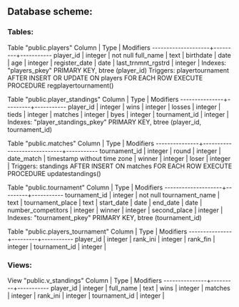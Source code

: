 ## Database scheme:
### Tables:
Table "public.players"
       Column       |  Type   | Modifiers 
--------------------+---------+-----------
 player_id          | integer | not null
 full_name          | text    | 
 birthdate          | date    | 
 age                | integer | 
 register_date      | date    | 
 last_trnmnt_rgstrd | integer | 
Indexes:
    "players_pkey" PRIMARY KEY, btree (player_id)
Triggers:
    playertournament AFTER INSERT OR UPDATE ON players FOR EACH ROW EXECUTE PROCEDURE regplayertournament()

Table "public.player_standings"
    Column     |  Type   | Modifiers 
---------------+---------+-----------
 player_id     | integer | 
 wins          | integer | 
 losses        | integer | 
 tieds         | integer | 
 matches       | integer | 
 byes          | integer | 
 tournament_id | integer | 
 Indexes:
    "player_standings_pkey" PRIMARY KEY, btree (player_id, tournament_id)

Table "public.matches"
    Column     |            Type             | Modifiers 
---------------+-----------------------------+-----------
 tournament_id | integer                     | 
 round         | integer                     | 
 date_match    | timestamp without time zone | 
 winner        | integer                     | 
 loser         | integer                     | 
Triggers:
    standings AFTER INSERT ON matches FOR EACH ROW EXECUTE PROCEDURE updatestandings()

Table "public.tournament"
       Column       |  Type   | Modifiers 
--------------------+---------+-----------
 tournament_id      | integer | not null
 tournament_name    | text    | 
 tournament_place   | text    | 
 start_date         | date    | 
 end_date           | date    | 
 number_competitors | integer | 
 winner             | integer | 
 second_place       | integer | 
Indexes:
    "tournament_pkey" PRIMARY KEY, btree (tournament_id)

Table "public.players_tournament"
    Column     |  Type   | Modifiers 
---------------+---------+-----------
 player_id     | integer | 
 rank_ini      | integer | 
 rank_fin      | integer | 
 tournament_id | integer | 

### Views:
View "public.v_standings"
    Column     |  Type   | Modifiers 
---------------+---------+-----------
 player_id     | integer | 
 full_name     | text    | 
 wins          | integer | 
 matches       | integer | 
 rank_ini      | integer | 
 tournament_id | integer | 



